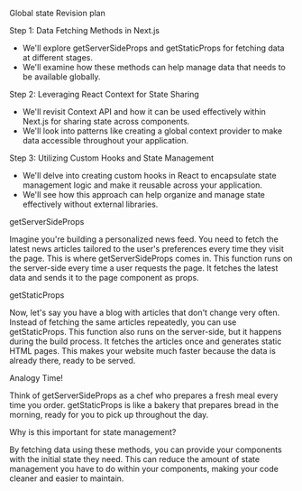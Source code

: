 Global state
Revision plan

Step 1:  Data Fetching Methods in Next.js
* We'll explore getServerSideProps and getStaticProps for fetching data at different stages.
* We'll examine how these methods can help manage data that needs to be available globally.

Step 2:  Leveraging React Context for State Sharing
* We'll revisit Context API and how it can be used effectively within Next.js for sharing state across components.
* We'll look into patterns like creating a global context provider to make data accessible throughout your application.

Step 3:  Utilizing Custom Hooks and State Management
* We'll delve into creating custom hooks in React to encapsulate state management logic and make it reusable across your application.
* We'll see how this approach can help organize and manage state effectively without external libraries.


getServerSideProps

Imagine you're building a personalized news feed. You need to fetch the latest news articles tailored to the user's preferences every time they visit the page. This is where getServerSideProps comes in. This function runs on the server-side every time a user requests the page. It fetches the latest data and sends it to the page component as props.

getStaticProps

Now, let's say you have a blog with articles that don't change very often. Instead of fetching the same articles repeatedly, you can use getStaticProps. This function also runs on the server-side, but it happens during the build process. It fetches the articles once and generates static HTML pages. This makes your website much faster because the data is already there, ready to be served.

Analogy Time!

Think of getServerSideProps as a chef who prepares a fresh meal every time you order. getStaticProps is like a bakery that prepares bread in the morning, ready for you to pick up throughout the day.

Why is this important for state management?

By fetching data using these methods, you can provide your components with the initial state they need. This can reduce the amount of state management you have to do within your components, making your code cleaner and easier to maintain.